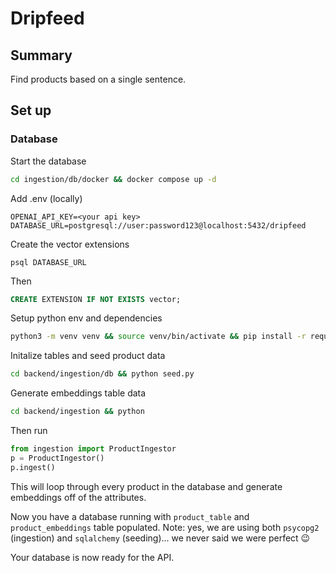 # Dripfeed

## Summary

Find products based on a single sentence. 

## Set up

### Database

Start the database
```bash
cd ingestion/db/docker && docker compose up -d
```

Add .env (locally)
```
OPENAI_API_KEY=<your api key>
DATABASE_URL=postgresql://user:password123@localhost:5432/dripfeed
```

Create the vector extensions
```
psql DATABASE_URL
```
Then
```sql
CREATE EXTENSION IF NOT EXISTS vector;
```

Setup python env and dependencies
```bash
python3 -m venv venv && source venv/bin/activate && pip install -r requirements.txt
```

Initalize tables and seed product data
```bash
cd backend/ingestion/db && python seed.py
```

Generate embeddings table data

```bash
cd backend/ingestion && python
```

Then run
```python
from ingestion import ProductIngestor
p = ProductIngestor()
p.ingest()
```
This will loop through every product in the database and generate embeddings off of the attributes.

Now you have a database running with `product_table` and `product_embeddings` table populated. Note: yes, we are using both `psycopg2` (ingestion) and `sqlalchemy` (seeding)... we never said we were perfect 😉 

Your database is now ready for the API.